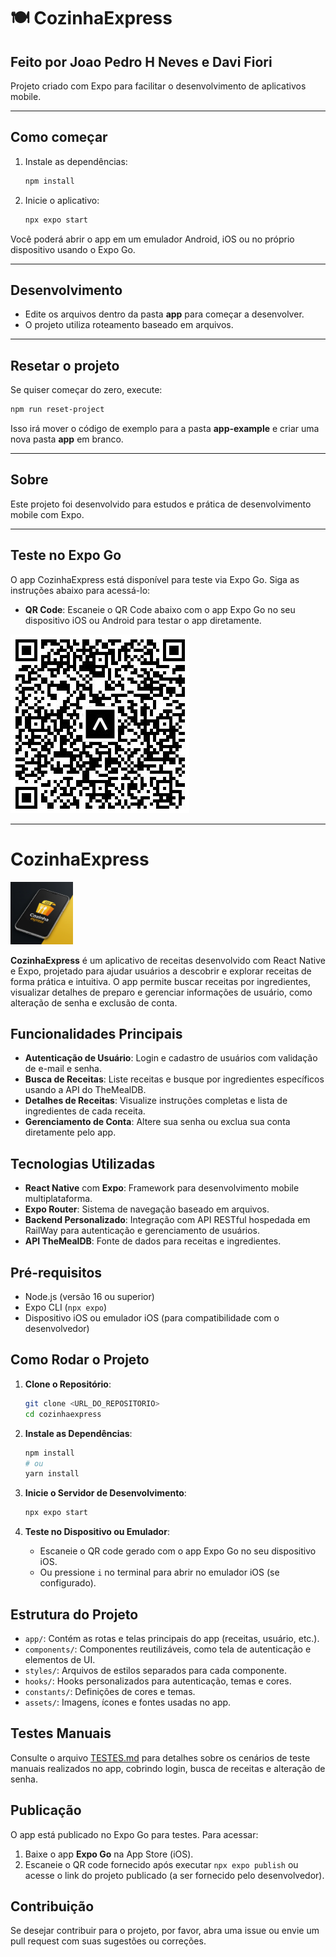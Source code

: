 # 🍽️ CozinhaExpress

## Feito por Joao Pedro H Neves e Davi Fiori

Projeto criado com Expo para facilitar o desenvolvimento de aplicativos mobile.

---

## Como começar

1. Instale as dependências:
   ```bash
   npm install
   ```

2. Inicie o aplicativo:
   ```bash
   npx expo start
   ```

Você poderá abrir o app em um emulador Android, iOS ou no próprio dispositivo usando o Expo Go.

---

## Desenvolvimento

- Edite os arquivos dentro da pasta **app** para começar a desenvolver.
- O projeto utiliza roteamento baseado em arquivos.

---

## Resetar o projeto

Se quiser começar do zero, execute:
```bash
npm run reset-project
```
Isso irá mover o código de exemplo para a pasta **app-example** e criar uma nova pasta **app** em branco.

---

## Sobre

Este projeto foi desenvolvido para estudos e prática de desenvolvimento mobile com Expo.

---

## Teste no Expo Go

O app CozinhaExpress está disponível para teste via Expo Go. Siga as instruções abaixo para acessá-lo:

- **QR Code**: Escaneie o QR Code abaixo com o app Expo Go no seu dispositivo iOS ou Android para testar o app diretamente.

![QR Code para CozinhaExpress](assets/images/qrcode.jpg)

---

# CozinhaExpress

<img src="assets/images/icon.png" alt="CozinhaExpress Logo" width="100" />

**CozinhaExpress** é um aplicativo de receitas desenvolvido com React Native e Expo, projetado para ajudar usuários a descobrir e explorar receitas de forma prática e intuitiva. O app permite buscar receitas por ingredientes, visualizar detalhes de preparo e gerenciar informações de usuário, como alteração de senha e exclusão de conta.

## Funcionalidades Principais

- **Autenticação de Usuário**: Login e cadastro de usuários com validação de e-mail e senha.
- **Busca de Receitas**: Liste receitas e busque por ingredientes específicos usando a API do TheMealDB.
- **Detalhes de Receitas**: Visualize instruções completas e lista de ingredientes de cada receita.
- **Gerenciamento de Conta**: Altere sua senha ou exclua sua conta diretamente pelo app.

## Tecnologias Utilizadas

- **React Native** com **Expo**: Framework para desenvolvimento mobile multiplataforma.
- **Expo Router**: Sistema de navegação baseado em arquivos.
- **Backend Personalizado**: Integração com API RESTful hospedada em RailWay para autenticação e gerenciamento de usuários.
- **API TheMealDB**: Fonte de dados para receitas e ingredientes.

## Pré-requisitos

- Node.js (versão 16 ou superior)
- Expo CLI (`npx expo`)
- Dispositivo iOS ou emulador iOS (para compatibilidade com o desenvolvedor)

## Como Rodar o Projeto

1. **Clone o Repositório**:
   ```bash
   git clone <URL_DO_REPOSITORIO>
   cd cozinhaexpress
   ```

2. **Instale as Dependências**:
   ```bash
   npm install
   # ou
   yarn install
   ```

3. **Inicie o Servidor de Desenvolvimento**:
   ```bash
   npx expo start
   ```

4. **Teste no Dispositivo ou Emulador**:
   - Escaneie o QR code gerado com o app Expo Go no seu dispositivo iOS.
   - Ou pressione `i` no terminal para abrir no emulador iOS (se configurado).

## Estrutura do Projeto

- `app/`: Contém as rotas e telas principais do app (receitas, usuário, etc.).
- `components/`: Componentes reutilizáveis, como tela de autenticação e elementos de UI.
- `styles/`: Arquivos de estilos separados para cada componente.
- `hooks/`: Hooks personalizados para autenticação, temas e cores.
- `constants/`: Definições de cores e temas.
- `assets/`: Imagens, ícones e fontes usadas no app.

## Testes Manuais

Consulte o arquivo [TESTES.md](TESTES.md) para detalhes sobre os cenários de teste manuais realizados no app, cobrindo login, busca de receitas e alteração de senha.

## Publicação

O app está publicado no Expo Go para testes. Para acessar:
1. Baixe o app **Expo Go** na App Store (iOS).
2. Escaneie o QR code fornecido após executar `npx expo publish` ou acesse o link do projeto publicado (a ser fornecido pelo desenvolvedor).

## Contribuição

Se desejar contribuir para o projeto, por favor, abra uma issue ou envie um pull request com suas sugestões ou correções.
